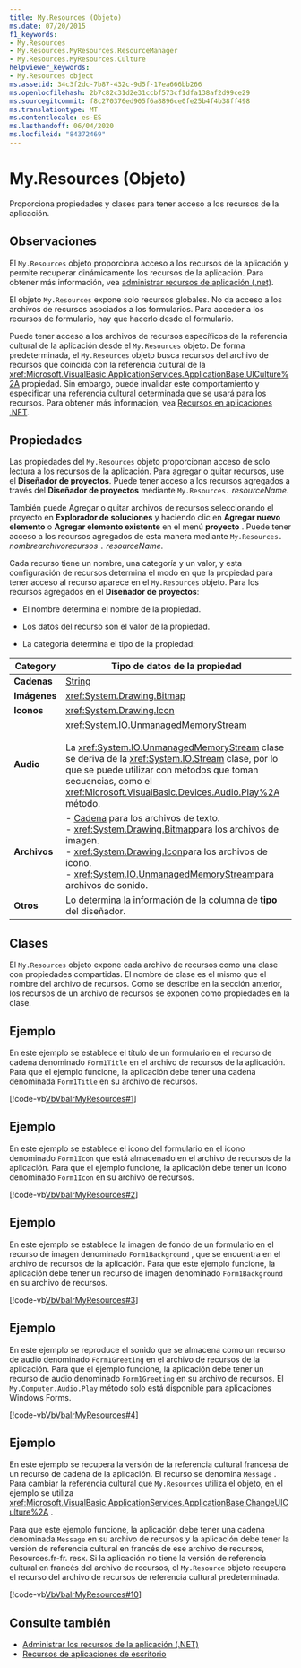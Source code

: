 ```yaml
---
title: My.Resources (Objeto)
ms.date: 07/20/2015
f1_keywords:
- My.Resources
- My.Resources.MyResources.ResourceManager
- My.Resources.MyResources.Culture
helpviewer_keywords:
- My.Resources object
ms.assetid: 34c3f2dc-7b87-432c-9d5f-17ea666bb266
ms.openlocfilehash: 2b7c82c31d2e31ccbf573cf1dfa138af2d99ce29
ms.sourcegitcommit: f8c270376ed905f6a8896ce0fe25b4f4b38ff498
ms.translationtype: MT
ms.contentlocale: es-ES
ms.lasthandoff: 06/04/2020
ms.locfileid: "84372469"
---
```

# <a name="myresources-object"></a>My.Resources (Objeto)
Proporciona propiedades y clases para tener acceso a los recursos de la aplicación.  
  
## <a name="remarks"></a>Observaciones  
 El `My.Resources` objeto proporciona acceso a los recursos de la aplicación y permite recuperar dinámicamente los recursos de la aplicación. Para obtener más información, vea [administrar recursos de aplicación (.net)](/visualstudio/ide/managing-application-resources-dotnet).  
  
 El objeto `My.Resources` expone solo recursos globales. No da acceso a los archivos de recursos asociados a los formularios. Para acceder a los recursos de formulario, hay que hacerlo desde el formulario.  
  
 Puede tener acceso a los archivos de recursos específicos de la referencia cultural de la aplicación desde el `My.Resources` objeto. De forma predeterminada, el `My.Resources` objeto busca recursos del archivo de recursos que coincida con la referencia cultural de la <xref:Microsoft.VisualBasic.ApplicationServices.ApplicationBase.UICulture%2A> propiedad. Sin embargo, puede invalidar este comportamiento y especificar una referencia cultural determinada que se usará para los recursos. Para obtener más información, vea [Recursos en aplicaciones .NET](../../../framework/resources/index.md).  
  
## <a name="properties"></a>Propiedades  
 Las propiedades del `My.Resources` objeto proporcionan acceso de solo lectura a los recursos de la aplicación. Para agregar o quitar recursos, use el **Diseñador de proyectos**. Puede tener acceso a los recursos agregados a través del **Diseñador de proyectos** mediante `My.Resources.` *resourceName*.  
  
 También puede Agregar o quitar archivos de recursos seleccionando el proyecto en **Explorador de soluciones** y haciendo clic en **Agregar nuevo elemento** o **Agregar elemento existente** en el menú **proyecto** . Puede tener acceso a los recursos agregados de esta manera mediante `My.Resources.` *nombrearchivorecursos* `.` *resourceName*.  
  
 Cada recurso tiene un nombre, una categoría y un valor, y esta configuración de recursos determina el modo en que la propiedad para tener acceso al recurso aparece en el `My.Resources` objeto. Para los recursos agregados en el **Diseñador de proyectos**:  
  
- El nombre determina el nombre de la propiedad.  
  
- Los datos del recurso son el valor de la propiedad.  
  
- La categoría determina el tipo de la propiedad:  
  
|Category|Tipo de datos de la propiedad|  
|---|---|  
|**Cadenas**|[String](../data-types/string-data-type.md)|  
|**Imágenes**|<xref:System.Drawing.Bitmap>|  
|**Iconos**|<xref:System.Drawing.Icon>|  
|**Audio**|<xref:System.IO.UnmanagedMemoryStream><br /><br /> La <xref:System.IO.UnmanagedMemoryStream> clase se deriva de la <xref:System.IO.Stream> clase, por lo que se puede utilizar con métodos que toman secuencias, como el <xref:Microsoft.VisualBasic.Devices.Audio.Play%2A> método.|  
|**Archivos**|-   [Cadena](../data-types/string-data-type.md) para los archivos de texto.<br />-   <xref:System.Drawing.Bitmap>para los archivos de imagen.<br />-   <xref:System.Drawing.Icon>para los archivos de icono.<br />-   <xref:System.IO.UnmanagedMemoryStream>para archivos de sonido.|  
|**Otros**|Lo determina la información de la columna de **tipo** del diseñador.|  
  
## <a name="classes"></a>Clases  
 El `My.Resources` objeto expone cada archivo de recursos como una clase con propiedades compartidas. El nombre de clase es el mismo que el nombre del archivo de recursos. Como se describe en la sección anterior, los recursos de un archivo de recursos se exponen como propiedades en la clase.  
  
## <a name="example"></a>Ejemplo  
 En este ejemplo se establece el título de un formulario en el recurso de cadena denominado `Form1Title` en el archivo de recursos de la aplicación. Para que el ejemplo funcione, la aplicación debe tener una cadena denominada `Form1Title` en su archivo de recursos.  
  
 [!code-vb[VbVbalrMyResources#1](~/samples/snippets/visualbasic/VS_Snippets_VBCSharp/VbVbalrMyResources/VB/Form1.vb#1)]  
  
## <a name="example"></a>Ejemplo  
 En este ejemplo se establece el icono del formulario en el icono denominado `Form1Icon` que está almacenado en el archivo de recursos de la aplicación. Para que el ejemplo funcione, la aplicación debe tener un icono denominado `Form1Icon` en su archivo de recursos.  
  
 [!code-vb[VbVbalrMyResources#2](~/samples/snippets/visualbasic/VS_Snippets_VBCSharp/VbVbalrMyResources/VB/Form1.vb#2)]  
  
## <a name="example"></a>Ejemplo  
 En este ejemplo se establece la imagen de fondo de un formulario en el recurso de imagen denominado `Form1Background` , que se encuentra en el archivo de recursos de la aplicación. Para que este ejemplo funcione, la aplicación debe tener un recurso de imagen denominado `Form1Background` en su archivo de recursos.  
  
 [!code-vb[VbVbalrMyResources#3](~/samples/snippets/visualbasic/VS_Snippets_VBCSharp/VbVbalrMyResources/VB/Form1.vb#3)]  
  
## <a name="example"></a>Ejemplo  
 En este ejemplo se reproduce el sonido que se almacena como un recurso de audio denominado `Form1Greeting` en el archivo de recursos de la aplicación. Para que el ejemplo funcione, la aplicación debe tener un recurso de audio denominado `Form1Greeting` en su archivo de recursos. El `My.Computer.Audio.Play` método solo está disponible para aplicaciones Windows Forms.  
  
 [!code-vb[VbVbalrMyResources#4](~/samples/snippets/visualbasic/VS_Snippets_VBCSharp/VbVbalrMyResources/VB/Form1.vb#4)]  
  
## <a name="example"></a>Ejemplo  
 En este ejemplo se recupera la versión de la referencia cultural francesa de un recurso de cadena de la aplicación. El recurso se denomina `Message` . Para cambiar la referencia cultural que `My.Resources` utiliza el objeto, en el ejemplo se utiliza <xref:Microsoft.VisualBasic.ApplicationServices.ApplicationBase.ChangeUICulture%2A> .  
  
 Para que este ejemplo funcione, la aplicación debe tener una cadena denominada `Message` en su archivo de recursos y la aplicación debe tener la versión de referencia cultural en francés de ese archivo de recursos, Resources.fr-fr. resx. Si la aplicación no tiene la versión de referencia cultural en francés del archivo de recursos, el `My.Resource` objeto recupera el recurso del archivo de recursos de referencia cultural predeterminada.  
  
 [!code-vb[VbVbalrMyResources#10](~/samples/snippets/visualbasic/VS_Snippets_VBCSharp/VbVbalrMyResources/VB/Form1.vb#10)]  
  
## <a name="see-also"></a>Consulte también

- [Administrar los recursos de la aplicación (.NET)](/visualstudio/ide/managing-application-resources-dotnet)
- [Recursos de aplicaciones de escritorio](../../../framework/resources/index.md)
